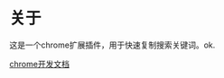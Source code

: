 # 关于

这是一个chrome扩展插件，用于快速复制搜索关键词。ok.

[chrome开发文档](http://open.chrome.360.cn/extension_dev/messaging.html)